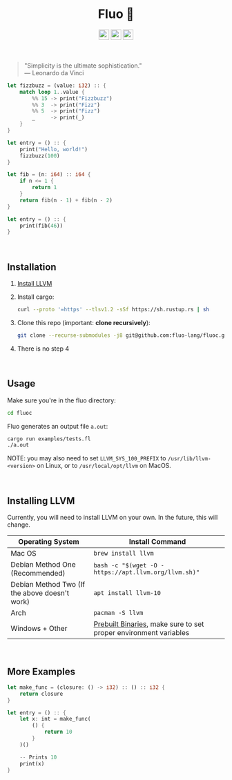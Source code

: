 <div align=center>
    <!--<img src="images/logo.png" width=200 align=center></img>-->
    <h1>Fluo 🌊</h1>
    <a href="https://github.com/fluo-lang/fluo/actions"><img src="https://img.shields.io/github/workflow/status/fluo-lang/fluo/build-test-bench?style=for-the-badge" height=24px></img></a>
    <img src="https://img.shields.io/tokei/lines/github/fluo-lang/fluoc?style=for-the-badge" height=24px></img>
    <a href="https://trello.com/b/5gxtFXun/fluo"><img src="https://img.shields.io/badge/trello-here-000000FF?style=for-the-badge" height=24px></img></a>
</div>
<br>
<br>

> "Simplicity is the ultimate sophistication."
> <br>
> — Leonardo da Vinci

```rust
let fizzbuzz = (value: i32) :: {
    match loop 1..value {
        %% 15 -> print("Fizzbuzz")
        %% 3  -> print("Fizz")
        %% 5  -> print("Fizz")
        _     -> print(_)
    }
}

let entry = () :: {
    print("Hello, world!")
    fizzbuzz(100)
}
```

```rust
let fib = (n: i64) :: i64 {
    if n <= 1 {
        return 1
    }
    return fib(n - 1) + fib(n - 2)
}

let entry = () :: {
    print(fib(46))
}
```

<br>

## Installation

1. [Install LLVM](https://github.com/fluo-lang/fluo#installing-llvm)

2. Install cargo:

   ```bash
   curl --proto '=https' --tlsv1.2 -sSf https://sh.rustup.rs | sh
   ```

3. Clone this repo (important: **clone recursively**):

   ```bash
   git clone --recurse-submodules -j8 git@github.com:fluo-lang/fluoc.git
   ```

4. There is no step 4

<br>

## Usage

Make sure you're in the fluo directory:

```bash
cd fluoc
```

Fluo generates an output file `a.out`:

```bash
cargo run examples/tests.fl
./a.out
```

NOTE: you may also need to set `LLVM_SYS_100_PREFIX` to `/usr/lib/llvm-<version>` on Linux, or to `/usr/local/opt/llvm` on MacOS.

<br>

## Installing LLVM

Currently, you will need to install LLVM on your own. In the future, this will change.

| Operating System                              | Install Command                                                                                                    |
| --------------------------------------------- | ------------------------------------------------------------------------------------------------------------------ |
| Mac OS                                        | `brew install llvm`                                                                                                |
| Debian Method One (Recommended)               | `bash -c "$(wget -O - https://apt.llvm.org/llvm.sh)"`                                                              |
| Debian Method Two (If the above doesn't work) | `apt install llvm-10`                                                                                              |
| Arch                                          | `pacman -S llvm`                                                                                                   |
| Windows + Other                               | [Prebuilt Binaries](https://releases.llvm.org/download.html#10.0.0), make sure to set proper environment variables |

<br>

## More Examples

```rust
let make_func = (closure: () -> i32) :: () :: i32 {
    return closure
}

let entry = () :: {
    let x: int = make_func(
        () {
            return 10
        }
    )()

    -- Prints 10
    print(x)
}
```
